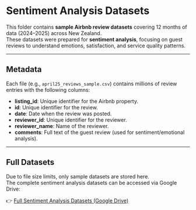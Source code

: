 # Sentiment Analysis Datasets

This folder contains **sample Airbnb review datasets** covering 12 months of data (2024–2025) across New Zealand.  
These datasets were prepared for **sentiment analysis**, focusing on guest reviews to understand emotions, satisfaction, and service quality patterns.

---

## Metadata

Each file (e.g., `april25_reviews_sample.csv`) contains millions of review entries with the following columns:

- **listing_id**: Unique identifier for the Airbnb property.  
- **id**: Unique identifier for the review.  
- **date**: Date when the review was posted.  
- **reviewer_id**: Unique identifier for the reviewer.  
- **reviewer_name**: Name of the reviewer.  
- **comments**: Full text of the guest review (used for sentiment/emotional analysis).  

---

## Full Datasets

Due to file size limits, only sample datasets are stored here.  
The complete sentiment analysis datasets can be accessed via Google Drive:  

👉 [Full Sentiment Analysis Datasets (Google Drive)](https://drive.google.com/drive/folders/1ApTgpr8suE890FHgdRIC1qxP2hY598vm?usp=share_link)
